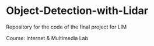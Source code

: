 # Object-Detection-with-Lidar
Repository for the code of the final project for LIM

Course: Internet & Multimedia Lab
